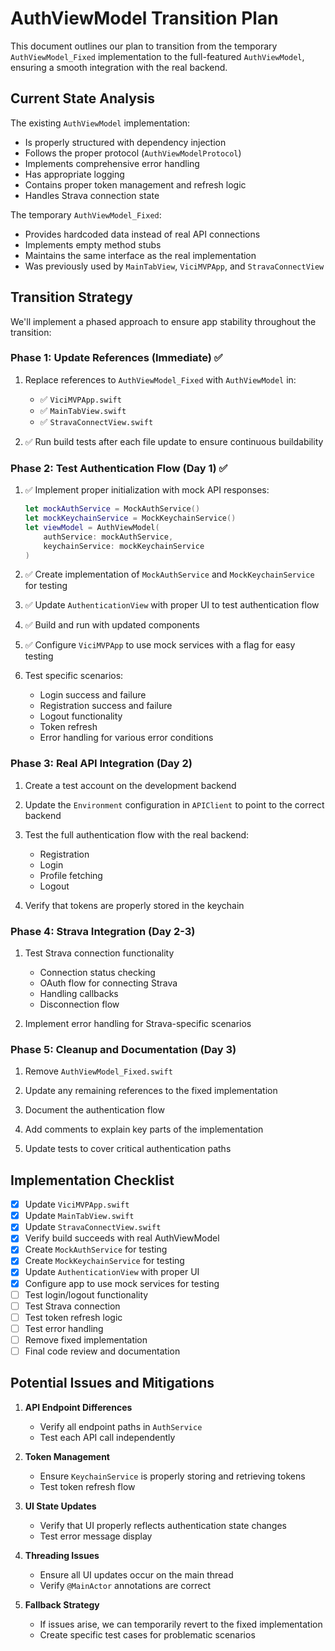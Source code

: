 # AuthViewModel Transition Plan

This document outlines our plan to transition from the temporary `AuthViewModel_Fixed` implementation to the full-featured `AuthViewModel`, ensuring a smooth integration with the real backend.

## Current State Analysis

The existing `AuthViewModel` implementation:

- Is properly structured with dependency injection
- Follows the proper protocol (`AuthViewModelProtocol`)
- Implements comprehensive error handling
- Has appropriate logging
- Contains proper token management and refresh logic
- Handles Strava connection state

The temporary `AuthViewModel_Fixed`:

- Provides hardcoded data instead of real API connections
- Implements empty method stubs
- Maintains the same interface as the real implementation
- Was previously used by `MainTabView`, `ViciMVPApp`, and `StravaConnectView`

## Transition Strategy

We'll implement a phased approach to ensure app stability throughout the transition:

### Phase 1: Update References (Immediate) ✅

1. Replace references to `AuthViewModel_Fixed` with `AuthViewModel` in:
   - ✅ `ViciMVPApp.swift`
   - ✅ `MainTabView.swift`
   - ✅ `StravaConnectView.swift`

2. ✅ Run build tests after each file update to ensure continuous buildability

### Phase 2: Test Authentication Flow (Day 1) ✅

1. ✅ Implement proper initialization with mock API responses:
   ```swift
   let mockAuthService = MockAuthService()
   let mockKeychainService = MockKeychainService()
   let viewModel = AuthViewModel(
       authService: mockAuthService,
       keychainService: mockKeychainService
   )
   ```

2. ✅ Create implementation of `MockAuthService` and `MockKeychainService` for testing

3. ✅ Update `AuthenticationView` with proper UI to test authentication flow

4. ✅ Build and run with updated components

5. ✅ Configure `ViciMVPApp` to use mock services with a flag for easy testing

6. Test specific scenarios:
   - Login success and failure
   - Registration success and failure
   - Logout functionality
   - Token refresh
   - Error handling for various error conditions

### Phase 3: Real API Integration (Day 2)

1. Create a test account on the development backend

2. Update the `Environment` configuration in `APIClient` to point to the correct backend

3. Test the full authentication flow with the real backend:
   - Registration
   - Login
   - Profile fetching
   - Logout

4. Verify that tokens are properly stored in the keychain

### Phase 4: Strava Integration (Day 2-3)

1. Test Strava connection functionality
   - Connection status checking
   - OAuth flow for connecting Strava
   - Handling callbacks
   - Disconnection flow

2. Implement error handling for Strava-specific scenarios

### Phase 5: Cleanup and Documentation (Day 3)

1. Remove `AuthViewModel_Fixed.swift`

2. Update any remaining references to the fixed implementation

3. Document the authentication flow

4. Add comments to explain key parts of the implementation

5. Update tests to cover critical authentication paths

## Implementation Checklist

- [x] Update `ViciMVPApp.swift`
- [x] Update `MainTabView.swift`
- [x] Update `StravaConnectView.swift`
- [x] Verify build succeeds with real AuthViewModel
- [x] Create `MockAuthService` for testing
- [x] Create `MockKeychainService` for testing
- [x] Update `AuthenticationView` with proper UI
- [x] Configure app to use mock services for testing
- [ ] Test login/logout functionality
- [ ] Test Strava connection
- [ ] Test token refresh logic
- [ ] Test error handling
- [ ] Remove fixed implementation
- [ ] Final code review and documentation

## Potential Issues and Mitigations

1. **API Endpoint Differences**
   - Verify all endpoint paths in `AuthService`
   - Test each API call independently

2. **Token Management**
   - Ensure `KeychainService` is properly storing and retrieving tokens
   - Test token refresh flow

3. **UI State Updates**
   - Verify that UI properly reflects authentication state changes
   - Test error message display

4. **Threading Issues**
   - Ensure all UI updates occur on the main thread
   - Verify `@MainActor` annotations are correct

5. **Fallback Strategy**
   - If issues arise, we can temporarily revert to the fixed implementation
   - Create specific test cases for problematic scenarios 